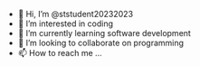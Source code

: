 - 👋 Hi, I’m @ststudent20232023
- 👀 I’m interested in coding
- 🌱 I’m currently learning software development
- 💞️ I’m looking to collaborate on programming
- 📫 How to reach me ...

<!---
ststudent20232023/ststudent20232023 is a ✨ special ✨ repository because its `README.md` (this file) appears on your GitHub profile.
You can click the Preview link to take a look at your changes.
--->
